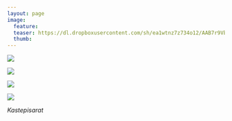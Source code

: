 ```yaml
---
layout: page
image:
  feature:
  teaser: https://dl.dropboxusercontent.com/sh/ea1wtnz7z734o12/AAB7r9VbuaXjUO2Mh94JMyyIa/luontokuvat/kes%C3%A4/3/DS18556-245px.jpg
  thumb:
---
```


[![](https://dl.dropboxusercontent.com/sh/ea1wtnz7z734o12/AAA6uPOa53qo9QIVEbGgReU7a/luontokuvat/kes%C3%A4/3/DS18552-800px.jpg)](https://dl.dropboxusercontent.com/sh/ea1wtnz7z734o12/AADV1xMKsO15J51d4jSWc2RDa/luontokuvat/kes%C3%A4/3/DS18552.jpg)

[![](https://dl.dropboxusercontent.com/sh/ea1wtnz7z734o12/AACmRqCgrorwYPg0RS1PXVAba/luontokuvat/kes%C3%A4/3/DS18550-800px.jpg)](https://dl.dropboxusercontent.com/sh/ea1wtnz7z734o12/AABW2NYRoZd-Ak4W1oc4WbWqa/luontokuvat/kes%C3%A4/3/DS18550.jpg)

[![](https://dl.dropboxusercontent.com/sh/ea1wtnz7z734o12/AAC3uwpCNdgF-p0G35PAuGPLa/luontokuvat/kes%C3%A4/3/DS18556-800px.jpg)](https://dl.dropboxusercontent.com/sh/ea1wtnz7z734o12/AABnCbWcvox8qQCY4TVOoNGYa/luontokuvat/kes%C3%A4/3/DS18556.jpg)

[![](https://dl.dropboxusercontent.com/sh/ea1wtnz7z734o12/AAALMw7sU5-4Hedku17x-eB4a/luontokuvat/kes%C3%A4/3/DS18562-800px.jpg)](https://dl.dropboxusercontent.com/sh/ea1wtnz7z734o12/AAA6NhgRfttz7qA3erwff-DOa/luontokuvat/kes%C3%A4/3/DS18562.jpg)

*Kastepisarat*
